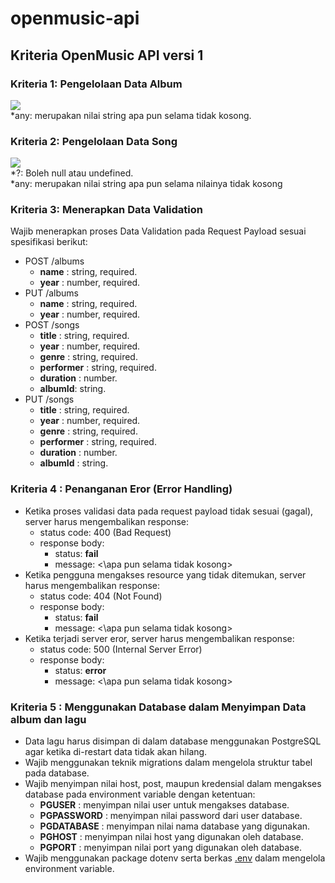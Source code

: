 # openmusic-api

## Kriteria OpenMusic API versi 1
### Kriteria 1: Pengelolaan Data Album
<img src="https://dicoding-web-img.sgp1.cdn.digitaloceanspaces.com/original/academy/dos:b285d8d8f11c5d2f72d5ab51df9376e820211215133446.png">
<br>
*any: merupakan nilai string apa pun selama tidak kosong.

### Kriteria 2: Pengelolaan Data Song
<img src="https://dicoding-web-img.sgp1.cdn.digitaloceanspaces.com/original/academy/dos:49e70f7e35f9fa4ef0bd7500f3716c1b20220304101538.png">
<br>
*?: Boleh null atau undefined. <br>
*any: merupakan nilai string apa pun selama nilainya tidak kosong

### Kriteria 3: Menerapkan Data Validation
Wajib menerapkan proses Data Validation pada Request Payload sesuai spesifikasi berikut:
- POST /albums
    - <b>name</b> : string, required.
    - <b>year</b> : number, required.
- PUT /albums
    - <b>name</b> : string, required.
    - <b>year</b> : number, required.
- POST /songs
    - <b>title</b> : string, required.
    - <b>year</b> : number, required.
    - <b>genre</b> : string, required.
    - <b>performer</b> : string, required.
    - <b>duration</b> : number.
    - <b>albumId</b>: string.
- PUT /songs
    - <b>title</b> : string, required.
    - <b>year</b> : number, required.
    - <b>genre</b> : string, required.
    - <b>performer</b> : string, required.
    - <b>duration</b> : number.
    - <b>albumId</b> : string.

### Kriteria 4 : Penanganan Eror (Error Handling)
- Ketika proses validasi data pada request payload tidak sesuai (gagal), server harus mengembalikan response:
    - status code: 400 (Bad Request)
    - response body: 
        - status: <b>fail</b>
        - message: <\apa pun selama tidak kosong>
- Ketika pengguna mengakses resource yang tidak ditemukan, server harus mengembalikan response:
    - status code: 404 (Not Found)
    - response body:
        - status: <b>fail</b>
        - message: <\apa pun selama tidak kosong>
- Ketika terjadi server eror, server harus mengembalikan response:
    - status code: 500 (Internal Server Error)
    - response body:
        - status: <b>error</b>
        - message: <\apa pun selama tidak kosong>

### Kriteria 5 : Menggunakan Database dalam Menyimpan Data album dan lagu
- Data lagu harus disimpan di dalam database menggunakan PostgreSQL agar ketika di-restart data tidak akan hilang.
- Wajib menggunakan teknik migrations dalam mengelola struktur tabel pada database.
- Wajib menyimpan nilai host, post, maupun kredensial dalam mengakses database pada environment variable dengan ketentuan:
    - <b>PGUSER</b> : menyimpan nilai user untuk mengakses database.
    - <b>PGPASSWORD</b> : menyimpan nilai password dari user database.
    - <b>PGDATABASE</b> : menyimpan nilai nama database yang digunakan.
    - <b>PGHOST</b> : menyimpan nilai host yang digunakan oleh database.
    - <b>PGPORT</b> :  menyimpan nilai port yang digunakan oleh database.
- Wajib menggunakan package dotenv serta berkas [.env](https://www.npmjs.com/package/dotenv) dalam mengelola environment variable.
